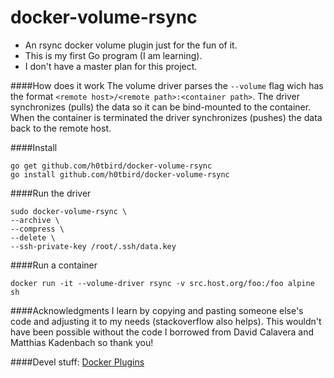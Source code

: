 # docker-volume-rsync

- An rsync docker volume plugin just for the fun of it.
- This is my first Go program (I am learning).
- I don't have a master plan for this project.

####How does it work
The volume driver parses the `--volume` flag wich has the format `<remote host>/<remote path>:<container path>`. The driver synchronizes (pulls) the data so it can be bind-mounted to the container. When the container is terminated the driver synchronizes (pushes) the data back to the remote host.

####Install
```
go get github.com/h0tbird/docker-volume-rsync
go install github.com/h0tbird/docker-volume-rsync
```

####Run the driver
```
sudo docker-volume-rsync \
--archive \
--compress \
--delete \
--ssh-private-key /root/.ssh/data.key
```

####Run a container
```
docker run -it --volume-driver rsync -v src.host.org/foo:/foo alpine sh
```

####Acknowledgments
I learn by copying and pasting someone else's code and adjusting it to my needs (stackoverflow also helps). This wouldn't have been possible without the code I borrowed from David Calavera and Matthias Kadenbach so thank you!

####Devel stuff:
[Docker Plugins](https://github.com/docker/docker/blob/master/docs/extend/index.md)
